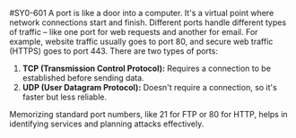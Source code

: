 #SY0-601 
A port is like a door into a computer. It's a virtual point where network connections start and finish. Different ports handle different types of traffic – like one port for web requests and another for email. For example, website traffic usually goes to port 80, and secure web traffic (HTTPS) goes to port 443. There are two types of ports:

1. **TCP (Transmission Control Protocol):** Requires a connection to be established before sending data.
2. **UDP (User Datagram Protocol):** Doesn't require a connection, so it's faster but less reliable.

Memorizing standard port numbers, like 21 for FTP or 80 for HTTP, helps in identifying services and planning attacks effectively.